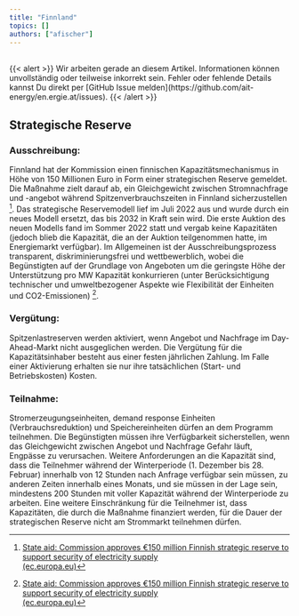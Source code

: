 ```yaml
---
title: "Finnland"
topics: []
authors: ["afischer"]
---
```


<br>
{{< alert >}}
Wir arbeiten gerade an diesem Artikel. Informationen können unvollständig oder teilweise inkorrekt sein. Fehler oder fehlende Details kannst Du direkt per [GitHub Issue melden](https://github.com/ait-energy/en.ergie.at/issues).
{{< /alert >}}

## Strategische Reserve

### Ausschreibung: 
Finnland hat der Kommission einen finnischen Kapazitätsmechanismus in Höhe von 150 Millionen Euro in Form einer strategischen Reserve gemeldet. Die Maßnahme zielt darauf ab, ein Gleichgewicht zwischen Stromnachfrage und -angebot während Spitzenverbrauchszeiten in Finnland sicherzustellen [^1]. Das strategische Reservemodell lief im Juli 2022 aus und wurde durch ein neues Modell ersetzt, das bis 2032 in Kraft sein wird. Die erste Auktion des neuen Modells fand im Sommer 2022 statt und vergab keine Kapazitäten (jedoch blieb die Kapazität, die an der Auktion teilgenommen hatte, im Energiemarkt verfügbar). Im Allgemeinen ist der Ausschreibungsprozess transparent, diskriminierungsfrei und wettbewerblich, wobei die Begünstigten auf der Grundlage von Angeboten um die geringste Höhe der Unterstützung pro MW Kapazität konkurrieren (unter Berücksichtigung technischer und umweltbezogener Aspekte wie Flexibilität der Einheiten und CO2-Emissionen) [^1].

### Vergütung: 
Spitzenlastreserven werden aktiviert, wenn Angebot und Nachfrage im Day-Ahead-Markt nicht ausgeglichen werden. Die Vergütung für die Kapazitätsinhaber besteht aus einer festen jährlichen Zahlung. Im Falle einer Aktivierung erhalten sie nur ihre tatsächlichen (Start- und Betriebskosten) Kosten.

### Teilnahme: 
Stromerzeugungseinheiten, demand response Einheiten (Verbrauchsreduktion) und Speichereinheiten dürfen an dem Programm teilnehmen. Die Begünstigten müssen ihre Verfügbarkeit sicherstellen, wenn das Gleichgewicht zwischen Angebot und Nachfrage Gefahr läuft, Engpässe zu verursachen. Weitere Anforderungen an die Kapazität sind, dass die Teilnehmer während der Winterperiode (1. Dezember bis 28. Februar) innerhalb von 12 Stunden nach Anfrage verfügbar sein müssen, zu anderen Zeiten innerhalb eines Monats, und sie müssen in der Lage sein, mindestens 200 Stunden mit voller Kapazität während der Winterperiode zu arbeiten. Eine weitere Einschränkung für die Teilnehmer ist, dass Kapazitäten, die durch die Maßnahme finanziert werden, für die Dauer der strategischen Reserve nicht am Strommarkt teilnehmen dürfen.

<!-- Fußnoten -->

[^1]: [State aid: Commission approves €150 million Finnish strategic reserve to support security of electricity supply<br>(ec.europa.eu)](https://ec.europa.eu/commission/presscorner/detail/es/ip_22_5787)
